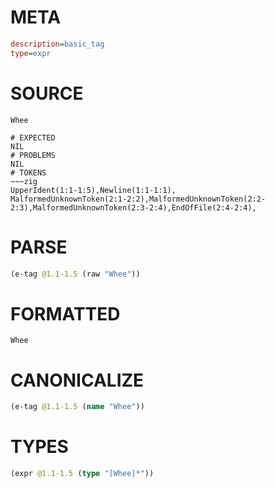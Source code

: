 # META
~~~ini
description=basic_tag
type=expr
~~~
# SOURCE
~~~roc
Whee
~~~
~~~
# EXPECTED
NIL
# PROBLEMS
NIL
# TOKENS
~~~zig
UpperIdent(1:1-1:5),Newline(1:1-1:1),
MalformedUnknownToken(2:1-2:2),MalformedUnknownToken(2:2-2:3),MalformedUnknownToken(2:3-2:4),EndOfFile(2:4-2:4),
~~~
# PARSE
~~~clojure
(e-tag @1.1-1.5 (raw "Whee"))
~~~
# FORMATTED
~~~roc
Whee
~~~
# CANONICALIZE
~~~clojure
(e-tag @1.1-1.5 (name "Whee"))
~~~
# TYPES
~~~clojure
(expr @1.1-1.5 (type "[Whee]*"))
~~~
